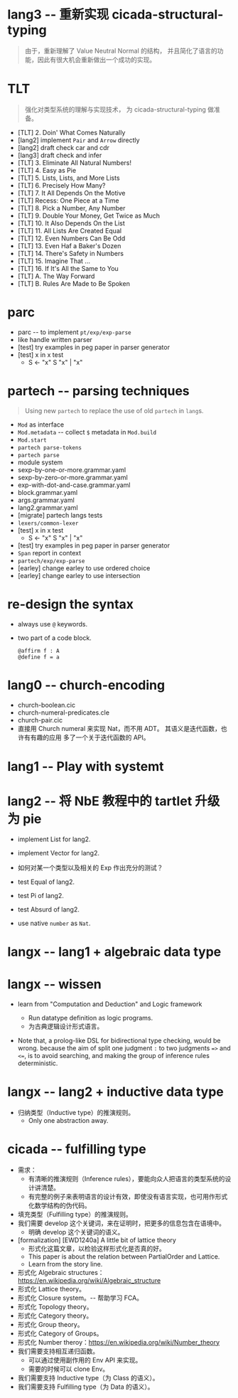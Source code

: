 # lang3 -- 重新实现 cicada-structural-typing

> 由于，重新理解了 Value Neutral Normal 的结构，
> 并且简化了语言的功能，因此有很大机会重新做出一个成功的实现。

# TLT

> 强化对类型系统的理解与实现技术，
> 为 cicada-structural-typing 做准备。

- [TLT] 2. Doin' What Comes Naturally
- [lang2] implement `Pair` and `Arrow` directly
- [lang2] draft check car and cdr
- [lang3] draft check and infer
- [TLT] 3. Eliminate All Natural Numbers!
- [TLT] 4. Easy as Pie
- [TLT] 5. Lists, Lists, and More Lists
- [TLT] 6. Precisely How Many?
- [TLT] 7. It All Depends On the Motive
- [TLT] Recess: One Piece at a Time
- [TLT] 8. Pick a Number, Any Number
- [TLT] 9. Double Your Money, Get Twice as Much
- [TLT] 10. It Also Depends On the List
- [TLT] 11. All Lists Are Created Equal
- [TLT] 12. Even Numbers Can Be Odd
- [TLT] 13. Even Haf a Baker's Dozen
- [TLT] 14. There's Safety in Numbers
- [TLT] 15. Imagine That ...
- [TLT] 16. If It's All the Same to You
- [TLT] A. The Way Forward
- [TLT] B. Rules Are Made to Be Spoken

# parc

- parc -- to implement `pt/exp/exp-parse`
- like handle written parser
- [test] try examples in peg paper in parser generator
- [test] x in x test
  - S <- "x" S "x" | "x"

# partech -- parsing techniques

> Using new `partech` to replace the use of old `partech` in `lang`s.

- `Mod` as interface
- `Mod.metadata` -- collect `$` metadata in `Mod.build`
- `Mod.start`
- `partech parse-tokens`
- `partech parse`
- module system
- sexp-by-one-or-more.grammar.yaml
- sexp-by-zero-or-more.grammar.yaml
- exp-with-dot-and-case.grammar.yaml
- block.grammar.yaml
- args.grammar.yaml
- lang2.grammar.yaml
- [migrate] partech langs tests
- `lexers/common-lexer`
- [test] x in x test
  - S <- "x" S "x" | "x"
- [test] try examples in peg paper in parser generator
- `Span` report in context
- `partech/exp/exp-parse`
- [earley] change earley to use ordered choice
- [earley] change earley to use intersection

# re-design the syntax

- always use `@` keywords.

- two part of a code block.
  ``` cicada
  @affirm f : A
  @define f = a
  ```

# lang0 -- church-encoding

- church-boolean.cic
- church-numeral-predicates.cle
- church-pair.cic
- 直接用 Church numeral 来实现 Nat，而不用 ADT。
  其语义是迭代函数，也许有有趣的应用
  多了一个关于迭代函数的 API。

# lang1 -- Play with systemt

# lang2 -- 将 NbE 教程中的 tartlet 升级为 pie

- implement List for lang2.
- implement Vector for lang2.

- 如何对某一个类型以及相关的 Exp 作出充分的测试？

- test Equal of lang2.
- test Pi of lang2.
- test Absurd of lang2.

- use native `number` as `Nat`.


# langx -- lang1 + algebraic data type

# langx -- wissen

- learn from "Computation and Deduction" and Logic framework
  - Run datatype definition as logic programs.
  - 为古典逻辑设计形式语言。

- Note that, a prolog-like DSL for bidirectional type checking, would be wrong.
  because the aim of split one judgment `:` to two judgments `=>` and `<=`,
  is to avoid searching, and making the group of inference rules deterministic.

# langx -- lang2 + inductive data type

- 归纳类型（Inductive type）的推演规则。
  - Only one abstraction away.

# cicada -- fulfilling type

- 需求：
  - 有清晰的推演规则（Inference rules），要能向众人把语言的类型系统的设计讲清楚。
  - 有完整的例子来表明语言的设计有效，即使没有语言实现，也可用作形式化数学结构的伪代码。
- 填充类型（Fulfilling type）的推演规则。
- 我们需要 develop 这个关键词，来在证明时，把更多的信息包含在语境中。
  - 明确 develop 这个关键词的语义。
- [formalization] [EWD1240a] A little bit of lattice theory
  - 形式化这篇文章，以检验这样形式化是否真的好。
  - This paper is about the relation between PartialOrder and Lattice.
  - Learn from the story line.
- 形式化 Algebraic structures：https://en.wikipedia.org/wiki/Algebraic_structure
- 形式化 Lattice theory。
- 形式化 Closure system。-- 帮助学习 FCA。
- 形式化 Topology theory。
- 形式化 Category theory。
- 形式化 Group theory。
- 形式化 Category of Groups。
- 形式化 Number theroy：https://en.wikipedia.org/wiki/Number_theory
- 我们需要支持相互递归函数。
  - 可以通过使用副作用的 Env API 来实现。
  - 需要的时候可以 clone Env。
- 我们需要支持 Inductive type（为 Class 的语义）。
- 我们需要支持 Fulfilling type（为 Data 的语义）。
